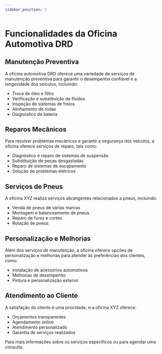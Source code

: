 ```yaml
---
sidebar_position: 3
---
```


# Funcionalidades da Oficina Automotiva DRD

## Manutenção Preventiva

A oficina automotiva DRD oferece uma variedade de serviços de manutenção preventiva para garantir o desempenho confiável e a longevidade dos veículos, incluindo:

- Troca de óleo e filtro
- Verificação e substituição de fluidos
- Inspeção de sistemas de freios
- Alinhamento de rodas
- Diagnóstico de bateria

## Reparos Mecânicos

Para resolver problemas mecânicos e garantir a segurança dos veículos, a oficina oferece serviços de reparo, tais como:

- Diagnóstico e reparo de sistemas de suspensão
- Substituição de peças desgastadas
- Reparo de sistemas de escapamento
- Solução de problemas elétricos

## Serviços de Pneus

A oficina XYZ realiza serviços abrangentes relacionados a pneus, incluindo:

- Venda de pneus de várias marcas
- Montagem e balanceamento de pneus
- Reparo de furos e cortes
- Rotação de pneus

## Personalização e Melhorias

Além dos serviços de manutenção, a oficina oferece opções de personalização e melhorias para atender às preferências dos clientes, como:

- Instalação de acessórios automotivos
- Melhorias de desempenho
- Pintura e personalização exterior

## Atendimento ao Cliente

A satisfação do cliente é uma prioridade, e a oficina XYZ oferece:

- Orçamentos transparentes
- Agendamento online
- Atendimento personalizado
- Garantia de serviços realizados

Para mais informações sobre os serviços específicos ou para agendar uma consulta.

